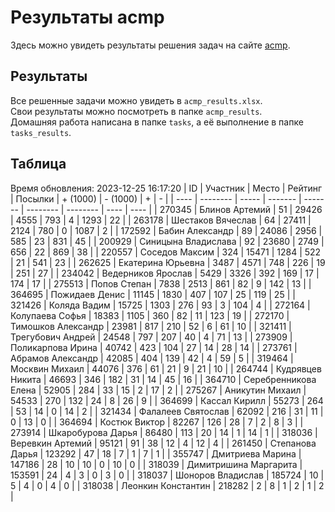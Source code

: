 # Результаты acmp
Здесь можно увидеть результаты решения задач на сайте [acmp](https://acmp.ru). 

## Результаты
Все решенные задачи можно увидеть в `acmp_results.xlsx`.   
Свои результаты можно посмотреть в папке `acmp_results`.  
Домашняя работа написана в папке `tasks`, а её выполнение в папке `tasks_results`.

## Таблица
Время обновления: 2023-12-25 16:17:20
| ID   | Участник | Место | Рейтинг | Посылки | + (1000) | - (1000) | +    | -    |
| ---- | -------- | ----- | ------- | ------- | -------- | -------- | ---- | ---- |
| 270345 | Блинов Артемий | 51 | 29426 | 4555 | 793 | 4 | 1293 | 22 |
| 263178 | Шестаков Вячеслав | 64 | 27411 | 2124 | 780 | 0 | 1087 | 2 |
| 172592 | Бабин Александр | 89 | 24086 | 2956 | 585 | 23 | 831 | 45 |
| 200929 | Синицына Владислава | 92 | 23680 | 2749 | 656 | 22 | 869 | 38 |
| 220557 | Соседов Максим | 324 | 15471 | 1284 | 522 | 21 | 541 | 23 |
| 262625 | Екатерина Юрьевна | 3487 | 4571 | 748 | 226 | 19 | 251 | 27 |
| 234042 | Ведерников Ярослав | 5429 | 3326 | 392 | 169 | 17 | 174 | 17 |
| 275513 | Попов Степан | 7838 | 2513 | 861 | 82 | 9 | 142 | 13 |
| 364695 | Пожидаев Денис | 11145 | 1830 | 407 | 107 | 25 | 119 | 25 |
| 321426 | Коляда Вадим | 15725 | 1303 | 276 | 93 | 3 | 104 | 4 |
| 272164 | Колупаева Софья | 18383 | 1105 | 360 | 82 | 11 | 123 | 19 |
| 272170 | Тимошков Александр | 23981 | 817 | 210 | 52 | 6 | 61 | 10 |
| 321411 | Трегубович Андрей | 24548 | 797 | 207 | 40 | 4 | 71 | 13 |
| 273909 | Поликарпова Ирина | 40742 | 423 | 104 | 27 | 14 | 28 | 14 |
| 273761 | Абрамов Александр | 42085 | 404 | 139 | 42 | 4 | 59 | 5 |
| 319464 | Москвин Михаил | 44076 | 376 | 61 | 21 | 9 | 21 | 10 |
| 264744 | Кудрявцев Никита | 46693 | 346 | 182 | 31 | 14 | 45 | 16 |
| 364710 | Серебренникова Елена | 52905 | 284 | 33 | 15 | 2 | 17 | 2 |
| 275267 | Аникутин Михаил | 54533 | 270 | 132 | 24 | 8 | 26 | 9 |
| 364699 | Кассал Кирилл | 55273 | 264 | 53 | 14 | 0 | 14 | 2 |
| 321434 | Фалалеев Святослав | 62092 | 216 | 31 | 11 | 0 | 13 | 0 |
| 364694 | Костюк Виктор | 82267 | 126 | 28 | 7 | 2 | 8 | 3 |
| 273914 | Шкаробурова Дарья | 86480 | 113 | 20 | 14 | 1 | 14 | 1 |
| 318036 | Веревкин Артемий | 95121 | 91 | 38 | 12 | 4 | 12 | 4 |
| 261450 | Степанова Дарья | 123292 | 47 | 18 | 7 | 1 | 7 | 1 |
| 355747 | Дмитриева Марина | 147186 | 28 | 10 | 10 | 0 | 10 | 0 |
| 318039 | Димитришина Маргарита | 153591 | 24 | 4 | 3 | 0 | 3 | 0 |
| 318037 | Шоноров Владислав | 185724 | 10 | 5 | 4 | 0 | 4 | 0 |
| 318038 | Леонкин Константин | 218282 | 2 | 8 | 1 | 2 | 1 | 2 |
